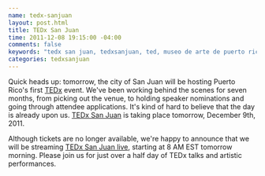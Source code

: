 ```yaml
--- 
name: tedx-sanjuan
layout: post.html
title: TEDx San Juan
time: 2011-12-08 19:15:00 -04:00
comments: false
keywords: "tedx san juan, tedxsanjuan, ted, museo de arte de puerto rico"
categories: tedxsanjuan
---
```


Quick heads up: tomorrow, the city of San Juan will be hosting Puerto Rico's first [TEDx](http://www.ted.com/tedx) event. We've been working behind the scenes for seven months, from picking out the venue, to holding speaker nominations and going through attendee applications. It's kind of hard to believe that the day is already upon us. [TEDx San Juan](http://www.tedxsanjuan.com/) is taking place tomorrow, December 9th, 2011.

Although tickets are no longer available, we're happy to announce that we will be streaming [TEDx San Juan live](http://www.tedxsanjuan.com/live), starting at 8 AM EST tomorrow morning. Please join us for just over a half day of TEDx talks and artistic performances.
